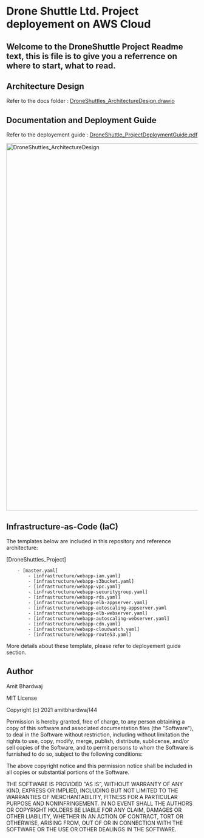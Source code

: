 # Drone Shuttle Ltd. Project deployement on AWS Cloud
## Welcome to the DroneShuttle Project Readme text, this is file is to give you a referrence on where to start, what to read.

## Architecture Design

Refer to the docs folder :
[DroneShuttles_ArchitectureDesign.drawio](/architecture/DroneShuttles_ArchitectureDesign.drawio.html)


## Documentation and Deployment Guide

Refer to the deployement guide :
[DroneShuttle_ProjectDeploymentGuide.pdf](/DroneShuttle_ProjectDeploymentGuide.pdf)

<img width="965" alt="DroneShuttles_ArchitectureDesign" src="https://user-images.githubusercontent.com/61223193/147586870-ae274bb2-fd42-49f6-83dd-6a42c9b46ba2.png">


## Infrastructure-as-Code (IaC)

The templates below are included in this repository and reference architecture:

[DroneShuttles_Project]

        - [master.yaml]
            - [infrastructure/webapp-iam.yaml]
            - [infrastructure/webapp-s3bucket.yaml]
            - [infrastructure/webapp-vpc.yaml]
            - [infrastructure/webapp-securitygroup.yaml]
            - [infrastructure/webapp-rds.yaml]
            - [infrastructure/webapp-elb-appserver.yaml]
            - [infrastructure/webapp-autoscaling-appserver.yaml
            - [infrastructure/webapp-elb-webserver.yaml] 
            - [infrastructure/webapp-autoscaling-webserver.yaml]
            - [infrastructure/webapp-cdn.yaml]
            - [infrastructure/webapp-cloudwatch.yaml]
            - [infrastructure/webapp-route53.yaml]

More details about these template, please refer to deployement guide section.


## Author

Amit Bhardwaj

MIT License

Copyright (c) 2021 amitbhardwaj144

Permission is hereby granted, free of charge, to any person obtaining a copy
of this software and associated documentation files (the "Software"), to deal
in the Software without restriction, including without limitation the rights
to use, copy, modify, merge, publish, distribute, sublicense, and/or sell
copies of the Software, and to permit persons to whom the Software is
furnished to do so, subject to the following conditions:

The above copyright notice and this permission notice shall be included in all
copies or substantial portions of the Software.

THE SOFTWARE IS PROVIDED "AS IS", WITHOUT WARRANTY OF ANY KIND, EXPRESS OR
IMPLIED, INCLUDING BUT NOT LIMITED TO THE WARRANTIES OF MERCHANTABILITY,
FITNESS FOR A PARTICULAR PURPOSE AND NONINFRINGEMENT. IN NO EVENT SHALL THE
AUTHORS OR COPYRIGHT HOLDERS BE LIABLE FOR ANY CLAIM, DAMAGES OR OTHER
LIABILITY, WHETHER IN AN ACTION OF CONTRACT, TORT OR OTHERWISE, ARISING FROM,
OUT OF OR IN CONNECTION WITH THE SOFTWARE OR THE USE OR OTHER DEALINGS IN THE
SOFTWARE.
